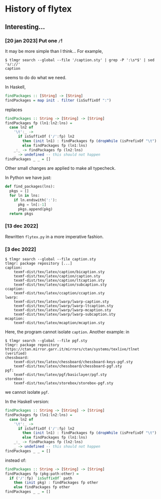 
# History of flytex

## Interesting...

### [20 jan 2023] Put one ```/```!
It may be more simple than I think... For example,
```
$ tlmgr search --global --file '/caption.sty' | grep -P ':\s*$' | sed 's/://'
caption
```
seems to do do what we need.

In Haskell,
```haskell
findPackages :: [String] -> [String]
findPackages = map init . filter (isSuffixOf ":")
```
replaces
```haskell
findPackages :: String -> [String] -> [String]
findPackages fp (ln1:ln2:lns) =
  case ln2 of
    '\t':_ ->
      if isSuffixOf ('/':fp) ln2
        then (init ln1) : findPackages fp (dropWhile (isPrefixOf "\t") lns)
        else findPackages fp (ln1:lns)
    _:_ -> findPackages fp (ln2:lns)
    _ -> undefined -- this should not happen
findPackages _ _ = []
```
Other small changes are applied to make all typecheck.

In Python we have just:
```python
def find_packages(lns):
  pkgs = []
  for ln in lns:
    if ln.endswith(':'):
      pkg = ln[:-1]
      pkgs.append(pkg)
  return pkgs
```

### [13 dec 2022]

Rewritten ```flytex.py``` in a more imperative fashion.

### [3 dec 2022]

```
$ tlmgr search --global --file caption.sty
tlmgr: package repository [...]
caption:
	texmf-dist/tex/latex/caption/bicaption.sty
	texmf-dist/tex/latex/caption/caption.sty
	texmf-dist/tex/latex/caption/ltcaption.sty
	texmf-dist/tex/latex/caption/subcaption.sty
ccaption:
	texmf-dist/tex/latex/ccaption/ccaption.sty
lwarp:
	texmf-dist/tex/latex/lwarp/lwarp-caption.sty
	texmf-dist/tex/latex/lwarp/lwarp-ltcaption.sty
	texmf-dist/tex/latex/lwarp/lwarp-mcaption.sty
	texmf-dist/tex/latex/lwarp/lwarp-subcaption.sty
mcaption:
	texmf-dist/tex/latex/mcaption/mcaption.sty
```
Here, the program cannot isolate ```caption```. Another example: in
```
$ tlmgr search --global --file pgf.sty
tlmgr: package repository https://ctan.mirror.garr.it/mirrors/ctan/systems/texlive/tlnet (verified)
chessboard:
	texmf-dist/tex/latex/chessboard/chessboard-keys-pgf.sty
	texmf-dist/tex/latex/chessboard/chessboard-pgf.sty
pgf:
	texmf-dist/tex/latex/pgf/basiclayer/pgf.sty
storebox:
	texmf-dist/tex/latex/storebox/storebox-pgf.sty
```
we cannot isolate ```pgf```.

In the Haskell version:
```haskell
findPackages :: String -> [String] -> [String]
findPackages fp (ln1:ln2:lns) =
  case ln2 of
    '\t':_ ->
      if isSuffixOf ('/':fp) ln2
        then (init ln1) : findPackages fp (dropWhile (isPrefixOf "\t") lns)
        else findPackages fp (ln1:lns)
    _:_ -> findPackages fp (ln2:lns)
    _ -> undefined -- this should not happen
findPackages _ _ = []
```
instead of:
```haskell
findPackages :: String -> [String] -> [String]
findPackages fp (pkg:path:other) =
  if ('/':fp) `isSuffixOf` path
    then (init pkg) : findPackages fp other
    else findPackages fp other
findPackages _ _ = []
```
